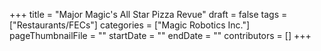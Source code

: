+++
title = "Major Magic's All Star Pizza Revue"
draft = false
tags = ["Restaurants/FECs"]
categories = ["Magic Robotics Inc."]
pageThumbnailFile = ""
startDate = ""
endDate = ""
contributors = []
+++
